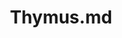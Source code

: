 ---
title: Thymus.md
release_version: v1.2
model_type: asct-b
description: "[Anatomical Structures, Cell Types, plus Biomarkers (ASCT+B) tables](https://hubmapconsortium.github.io/ccf/pages/ccf-anatomical-structures.html) aim to capture the nested *part_of* structure of anatomical human body parts, the typology of cells, and biomarkers used to identify cell types. The tables are authored and reviewed by an international team of experts.
"
creators: 
  - 0000-0002-4331-2202
  - 0000-0002-3882-457X
  - 0000-0003-4379-8967
project_leads: 
  - 0000-0002-3321-6137
reviewers: 
  - 0000-0002-6294-6366
  - 0000-0002-1745-8996
  - 0000-0002-5781-0288
  - 0000-0001-7655-4833
creation_date:  2022-05-06 
license: CC BY 4.0
publisher:  HuBMAP 
funder:  National Institutes of Health 
award_number:  OT2OD026671 
hubmap_id:  HBM284.RFDC.542 
datatable: asct-b_vh_thymus.csv
doi: https://doi.org/10.48539/HBM284.RFDC.542
---